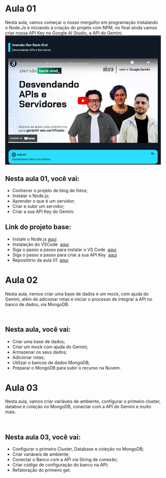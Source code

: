 # Aula 01
Nesta aula, vamos começar o nosso mergulho em programação instalando o Node.Js e iniciando a criação do projeto com NPM, no final ainda vamos criar nossa API Key no Google AI Studio, a API do Gemini.
<img src="aula01.png"><br>
## Nesta aula 01, você vai:
- Conhecer o projeto de blog de fotos;
- Instalar o Node.js;
- Aprender o que é um servidor;
- Criar e subir um servidor;
- Criar a sua API Key do Gemini.

## Link do projeto base:
- Instale o Node.js <a href="https://nodejs.org/en">aqui</a>
- Instalação do VSCode  <a href="https://www.alura.com.br/artigos/visualstudio-code-instalacao-teclas-de-atalho-plugins-e-integracoes">aqui</a>
- Siga o passo a passo para instalar o VS Code  <a href="https://www.notion.so/Imers-o-Dev-Back-End-Guia-de-Mergulho-31067142b5d54643a32edbb158f8e681?pvs=4#7834925f48ac4b6ca5d78d9c3faa8140">aqui</a>
- Siga o passo a passo para criar a sua API Key  <a href="https://www.notion.so/Imers-o-Dev-Back-End-Guia-de-Mergulho-31067142b5d54643a32edbb158f8e681?pvs=4#f43f33e067924f0a95fc86313b9d3189">aqui</a>
- Repositório da aula 01  <a href="https://github.com/guilhermeonrails/backend-instabytes/tree/bebe680f2d059218f3256482d23f706df7a690fb">aqui</a>

# Aula 02
Nesta aula, iremos criar uma base de dados e um mock, com ajuda do Gemini, além de adicionar rotas e iniciar o processo de integrar a API no banco de dados, via MongoDB.

<img scr="aula02.png"><br> 
## Nesta aula, você vai:
- Criar uma base de dados;
- Criar um mock com ajuda do Gemini;
- Armazenar os seus dados;
- Adicionar rotas;
- Utilizar o bancos de dados MongoDB;
- Preparar o MongoDB para subir o recurso na Nuvem.

# Aula 03
Nesta aula, vamos criar variáveis de ambiente, configurar o primeiro cluster, databse e coleção no MongoDB, conectar com a API do Gemini e muito mais.

<img scr="aula03.png"><br>
## Nesta aula 03, você vai:
- Configurar o primeiro Cluster, Database e coleção no MongoDB;
- Criar variáveis de ambiente;
- Conectar o Banco com a API via String de conexão;
- Criar código de configuração do banco na API;
- Refatoração do primeiro get.
